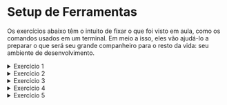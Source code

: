 # Setup de Ferramentas

Os exercícios abaixo têm o intuito de fixar o que foi visto em aula, como os comandos usados em um terminal. Em meio a isso, eles vão ajudá-lo a preparar o que será seu grande companheiro para o resto da vida: seu ambiente de desenvolvimento.

<details>

  <summary>Exercício 1</summary>

  <h3>Criando uma pasta pelo terminal</h3>

Vamos criar uma pasta para que possamos guardar nosso primeiro projeto. Mas vamos tentar fazer isso de uma maneira diferente: usando comandos do terminal. Para isso:

- Abra o terminal (Dica: use o Git Bash)
- Navegue até a área de trabalho usando o comando <code>cd</code>
- Crie uma pasta chamada <i>exercicio setup</i> usando com o comando <code>mkdir</code>

</details>

<details>

  <summary>Exercício 2</summary>

  <h3>Clonando um repositório do GitHub</h3>

Caso tenha tido dificuldades em criar a pasta <i>exercicio setup</i> usando o terminal, sem problema algum. Faça a criação da maneira convencional mesmo, usando a interface gráfica.
Com a pasta <i>exercicio setup</i> criada, vamos clonar este repositório dentro dela. Para isso:

- Clique em <i>Code</i> (botão verde) no GitHub

  <img src="./assets/clone01.png">

- Selecione a opção <i>SSH</i> (você deve ter configurado a chave SSH. Caso não tenha, reveja a aula) e copie o link do clone

  <img src="./assets/clone02.png">

- Navegue até a pasta criada usando o Git Bash
- Use o comando <code>git clone</code> com o link que copiou anteriormente

</details>

<details>

  <summary>Exercício 3</summary>

  <h3>Abrindo o projeto no VS Code</h3>

Abra o projeto clonado no VS Code. Para isso:

- Abra o VS Code
- Vá até <i>Arquivo (File, em inglês)</i>, no menu superior, e clique em <i>Abrir pasta (Open Folder, em inglês)</i>

  <img src="./assets/abrir_arquivo.png">

- Selecione a pasta onde clonou o repositório e clique em <i>Abrir</i>

</details>

<details>

  <summary>Exercício 4</summary>

  <h3>Mude o tema do VS Code</h3>

Agora vamos fazer algo que, muito provavelmente, você fará o resto da vida: escolher nosso tema do VS Code!

Acreditem em mim quando eu digo que não importa o tema que escolher agora, uma hora ou outra você vai querer mudá-lo. Temas do VS Code são iguais peça de roupa: você pode gostar de uma, mas uma hora ou outra vai querer trocar.

Alguns dos temas mais famosos usados no Visual Studio Code (VS Code) são

- Monokai (tema escuro)
- One Dark Pro (tema escuro)
- Dracula Theme (tema escuro)
- Noctis (tema claro)
- Ayu (tema claro)

Com exceção do tema Monokai, que vem por padrão (**não precisa ser instalado**), vamos instalar os demais temas. Para isso

- Clique em <i>extensões</i> no menu lateral esquedo e digite o nome do tema

<img src="./assets/tema01.png">

- Instale o tema selecionando-o e clicando em <i>instalar</i>

<img src="./assets/tema02.png">

Para que possamos testar os temas de uma maneira melhor foram criados alguns arquivos e pastas. Abra o arquivo chamado <i>primeiroCodigo.js</i> dando um duplo clique nele no menu lateral esquerdo. Esse arquivo contém um monte de código que não precisamos entender agora. Eles só servem para que possamos ver um código JavaScript em um determinado tema.

Agora, para testar os temas:

- Clique em <i>Configurações (Manage, em inglês)</i> (ícone de engrenagem) no menu lateral esquerdo
- <i>Temas (Themes, em inglês)</i> e depois em <i>Tema de Cores (Color Theme, em inglês)</i>

<img src="./assets/tema03.png">
<img src="./assets/tema04.png">

- Basta agora clicar na "Setinha para baixo" no seu teclado para ir mudando os temas

<img src="./assets/tema05.png">

- Selecione o que mais gosta

Fique à vontade para entrar no Google e buscar por outros temas muito usados.
Se quiser também, pode ir em extensões e desinstalar os temas que não quiser usar. O processo de desistalação é o mesmo de instalação.

</details>

<details>

  <summary>Exercício 5</summary>

  <h3>Mude o tema de ícones do VS Code</h3>

Veja que as pastas ficam um pouco confusas (pelo menos pra mim) no tema de ícones padrão do VS Code. Para mudá-lo, vamos instalar o tema de ícones mais famoso. Para isso:

- Vá até <i>extensões</i> no menu lateral esquerdo
- Procure a extensão chamada Material Icon Theme
- Instale-a

O processo de selecionar o tema de arquivos é o mesmo de selecionar o tema:

- Clique em <i>Configurações (Manage, em inglês)</i> (ícone de engrenagem) no menu lateral esquerdo
- <i>Temas (Themes, em inglês)</i> e depois em <i>Tema de Arquivos (File Icons Theme, em inglês)</i>

<img src="./assets/tema06.png">

</details>
